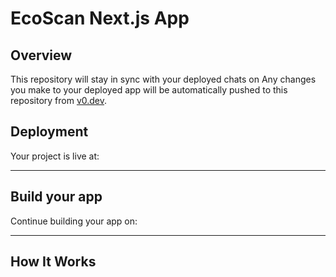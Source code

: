 # EcoScan Next.js App



## Overview

This repository will stay in sync with your deployed chats on 
Any changes you make to your deployed app will be automatically pushed to this repository from [v0.dev](https://v0.dev).

## Deployment

Your project is live at:

****

## Build your app

Continue building your app on:

****

## How It Works
